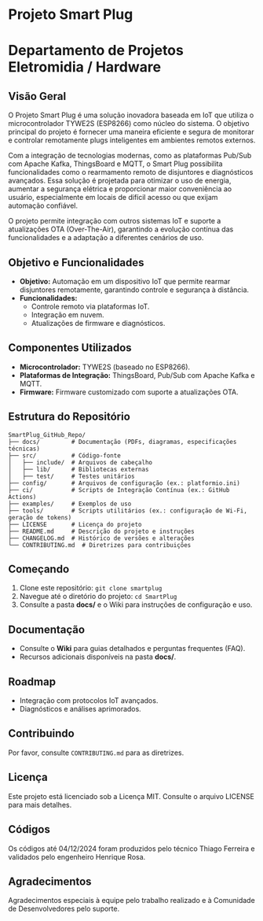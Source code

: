 
# Projeto Smart Plug
# Departamento de Projetos Eletromidia / Hardware

## Visão Geral

O Projeto Smart Plug é uma solução inovadora baseada em IoT que utiliza o microcontrolador TYWE2S (ESP8266) como núcleo do sistema. O objetivo principal do projeto é fornecer uma maneira eficiente e segura de monitorar e controlar remotamente plugs inteligentes em ambientes remotos externos.  

Com a integração de tecnologias modernas, como as plataformas Pub/Sub com Apache Kafka, ThingsBoard e MQTT, o Smart Plug possibilita funcionalidades como o rearmamento remoto de disjuntores e diagnósticos avançados. Essa solução é projetada para otimizar o uso de energia, aumentar a segurança elétrica e proporcionar maior conveniência ao usuário, especialmente em locais de difícil acesso ou que exijam automação confiável.  

O projeto permite integração com outros sistemas IoT e suporte a atualizações OTA (Over-The-Air), garantindo a evolução contínua das funcionalidades e a adaptação a diferentes cenários de uso.

## Objetivo e Funcionalidades
- **Objetivo:** Automação em um dispositivo IoT que permite rearmar disjuntores remotamente, garantindo controle e segurança à distância. 
- **Funcionalidades:**
  - Controle remoto via plataformas IoT.
  - Integração em nuvem.
  - Atualizações de firmware e diagnósticos.

## Componentes Utilizados
- **Microcontrolador:** TYWE2S (baseado no ESP8266).
- **Plataformas de Integração:** ThingsBoard, Pub/Sub com Apache Kafka e MQTT.
- **Firmware:** Firmware customizado com suporte a atualizações OTA.

## Estrutura do Repositório
```
SmartPlug_GitHub_Repo/
├── docs/         # Documentação (PDFs, diagramas, especificações técnicas)
├── src/          # Código-fonte
│   ├── include/  # Arquivos de cabeçalho
│   ├── lib/      # Bibliotecas externas
│   ├── test/     # Testes unitários
├── config/       # Arquivos de configuração (ex.: platformio.ini)
├── ci/           # Scripts de Integração Contínua (ex.: GitHub Actions)
├── examples/     # Exemplos de uso
├── tools/        # Scripts utilitários (ex.: configuração de Wi-Fi, geração de tokens)
├── LICENSE       # Licença do projeto
├── README.md     # Descrição do projeto e instruções
├── CHANGELOG.md  # Histórico de versões e alterações
└── CONTRIBUTING.md  # Diretrizes para contribuições
```

## Começando
1. Clone este repositório: `git clone smartplug`
2. Navegue até o diretório do projeto: `cd SmartPlug`
3. Consulte a pasta **docs/** e o Wiki para instruções de configuração e uso.

## Documentação
- Consulte o **Wiki** para guias detalhados e perguntas frequentes (FAQ).
- Recursos adicionais disponíveis na pasta **docs/**.

## Roadmap
- Integração com protocolos IoT avançados.
- Diagnósticos e análises aprimorados.

## Contribuindo
Por favor, consulte `CONTRIBUTING.md` para as diretrizes.

## Licença
Este projeto está licenciado sob a Licença MIT. Consulte o arquivo LICENSE para mais detalhes.

## Códigos
Os códigos até 04/12/2024 foram produzidos pelo técnico Thiago Ferreira e validados pelo engenheiro Henrique Rosa.

## Agradecimentos
Agradecimentos especiais à equipe pelo trabalho realizado e à Comunidade de Desenvolvedores pelo suporte.
